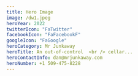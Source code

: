```yaml
---
title: Hero Image
image: /dw1.jpeg
heroYear: 2022
twitterIcon: "FaTwitter"
facebookIcon: "FaFacebookF"
googleIcon: "FaGoogle"
heroCategory: Mr Junkaway
heroTitle: An out-of-control  <br /> cellar...
heroContactInfo: dan@mrjunkaway.com
heroNumber: +1 509-475-8228
---
```

